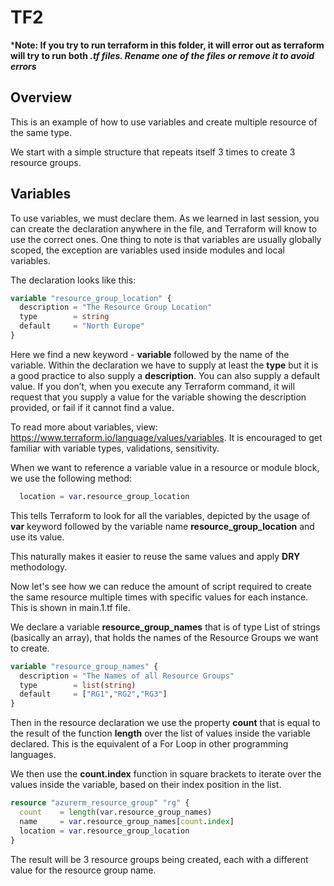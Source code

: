 # TF2

***Note: If you try to run terraform in this folder, it will error out as terraform will try to run both *.tf files. Rename one of the files or remove it to avoid errors***

## Overview

This is an example of how to use variables and create multiple resource of the same type.

We start with a simple structure that repeats itself 3 times to create 3 resource groups.

## Variables

To use variables, we must declare them. As we learned in last session, you can create the declaration anywhere in the file, and Terraform will know to use the correct ones. One thing to note is that variables are usually globally scoped, the exception are variables used inside modules and local variables.

The declaration looks like this:

```terraform
variable "resource_group_location" {
  description = "The Resource Group Location"
  type        = string
  default     = "North Europe"
}
```

Here we find a new keyword - **variable** followed by the name of the variable. Within the declaration we have to supply at least the **type** but it is a good practice to also supply a **description**. You can also supply a default value. If you don’t, when you execute any Terraform command, it will request that you supply a value for the variable showing the description provided, or fail if it cannot find a value.

To read more about variables, view: <https://www.terraform.io/language/values/variables>. It is encouraged to get familiar with variable types, validations, sensitivity.

When we want to reference a variable value in a resource or module block, we use the following method:

```terraform
  location = var.resource_group_location
```

This tells Terraform to look for all the variables, depicted by the usage of **var** keyword followed by the variable name **resource_group_location** and use its value.

This naturally makes it easier to reuse the same values and apply **DRY** methodology.

Now let's see how we can reduce the amount of script required to create the same resource multiple times with specific values for each instance. This is shown in main.1.tf file.

We declare a variable **resource_group_names** that is of type List of strings (basically an array), that holds the names of the Resource Groups we want to create.

```terraform
variable "resource_group_names" {
  description = "The Names of all Resource Groups"
  type        = list(string)
  default     = ["RG1","RG2","RG3"]
}
```

Then in the resource declaration we use the property **count** that is equal to the result of the function **length** over the list of values inside the variable declared. This is the equivalent of a For Loop in other programming languages.

We then use the **count.index** function in square brackets to iterate over the values inside the variable, based on their index position in the list.

```terraform
resource "azurerm_resource_group" "rg" {
  count    = length(var.resource_group_names)
  name     = var.resource_group_names[count.index]
  location = var.resource_group_location
}
```

The result will be 3 resource groups being created, each with a different value for the resource group name.
